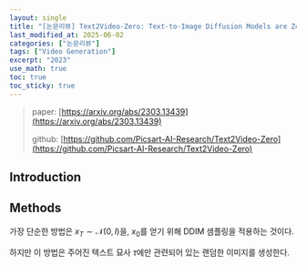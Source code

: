 ```yaml
---
layout: single
title: "[논문리뷰] Text2Video-Zero: Text-to-Image Diffusion Models are Zero-Shot Video Generators"
last_modified_at: 2025-06-02
categories: ["논문리뷰"]
tags: ["Video Generation"]
excerpt: "2023"
use_math: true
toc: true
toc_sticky: true
---
```


> paper: [https://arxiv.org/abs/2303.13439](https://arxiv.org/abs/2303.13439)
> 
> github: [https://github.com/Picsart-AI-Research/Text2Video-Zero](https://github.com/Picsart-AI-Research/Text2Video-Zero)

## Introduction

## Methods

가장 단순한 방법은 $x_T\sim\mathcal{N}(0,I)$을, $x_0$를 얻기 위해 DDIM 샘플링을 적용하는 것이다.

하지만 이 방법은 주어진 텍스트 묘사 $\tau$에만 관련되어 있는 랜덤한 이미지를 생성한다.
